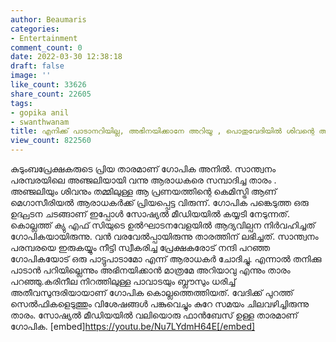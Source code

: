 ```yaml
---
author: Beaumaris
categories:
- Entertainment
comment_count: 0
date: 2022-03-30 12:38:18
draft: false
image: ''
like_count: 33626
share_count: 22605
tags:
- gopika anil
- swanthwanam
title: എനിക്ക് പാടാനറിയില്ല, അഭിനയിക്കാനേ അറിയൂ , പൊതുവേദിയിൽ ശിവന്റെ അഞ്ജലി
view_count: 822560
---
```


കുടുംബപ്രേക്ഷകരുടെ പ്രിയ താരമാണ് ഗോപിക അനിൽ. സാന്ത്വനം പരമ്പരയിലെ അഞ്ജലിയായി വന്നു ആരാധകരെ സമ്പാദിച്ച താരം . അഞ്ജലിയും ശിവനും തമ്മിലുള്ള ആ പ്രണയത്തിന്റെ കെമിസ്ട്രി ആണ് മെഗാസീരിയൽ ആരാധകർക്ക് പ്രിയപ്പെട്ട വിരുന്ന്. ഗോപിക പങ്കെടുത്ത ഒരു ഉദ്ഘടന ചടങ്ങാണ് ഇപ്പോൾ സോഷ്യൽ മീഡിയയിൽ കയ്യടി നേടുന്നത്. കൊല്ലത്ത് ക്യു എഫ് സിയുടെ ഉൽഘാടനവേളയിൽ ആദ്യവില്പന നിർവഹിച്ചത് ഗോപികയായിരുന്നു. വൻ വരവേൽപ്പായിരുന്നു താരത്തിന് ലഭിച്ചത്. സാന്ത്വനം പരമ്പരയെ ഇരുകയ്യും നീട്ടി സ്വീകരിച്ച പ്രേക്ഷകരോട് നന്ദി പറഞ്ഞ ഗോപികയോട് ഒരു പാട്ടുപാടാമോ എന്ന് ആരാധകർ ചോദിച്ചു. എന്നാൽ തനിക്കു പാടാൻ പറിയില്ലെന്നും അഭിനയിക്കാൻ മാത്രമേ അറിയാവു എന്നും താരം പറഞ്ഞു.കരിനീല നിറത്തിലുള്ള പാവാടയും ബ്ലൗസും ധരിച്ച് അതീവസുന്ദരിയായാണ് ഗോപിക കൊല്ലത്തെത്തിയത്. വേദിക്ക് പുറത്ത് സെൽഫികളെടുത്തും വിശേഷങ്ങൾ പങ്കുവെച്ചും കുറേ സമയം ചിലവഴിച്ചിരുന്നു താരം. സോഷ്യൽ മീഡിയയിൽ വലിയൊരു ഫാൻബേസ് ഉള്ള താരമാണ് ഗോപിക. [embed]https://youtu.be/Nu7LYdmH64E[/embed]